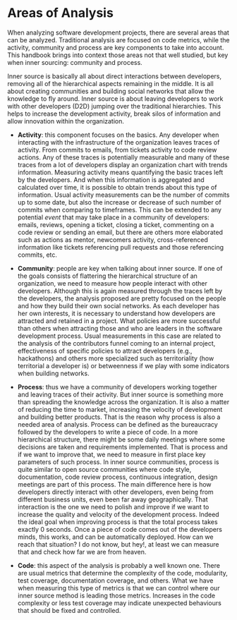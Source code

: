 Areas of Analysis
=================

When analyzing software development projects, there are several areas
that can be analyzed. Traditional analysis are focused on code metrics,
while the activity, community and process are key components to take
into account. This handbook brings into context those areas not that
well studied, but key when inner sourcing: community and process.

Inner source is basically all about direct interactions between
developers, removing all of the hierarchical aspects remaining in the
middle. It is all about creating communities and building social
networks that allow the knowledge to fly around. Inner source is about
leaving developers to work with other developers (D2D) jumping over the
traditional hierarchies. This helps to increase the development
activity, break silos of information and allow innovation within the
organization.

-   **Activity**: this component focuses on the basics. Any developer
    when interacting with the infrastructure of the organization leaves
    traces of activity. From commits to emails, from tickets activity to
    code review actions. Any of these traces is potentially measurable
    and many of these traces from a lot of developers display an
    organization chart with trends information. Measuring activity means
    quantifying the basic traces left by the developers. And when this
    information is aggregated and calculated over time, it is possible
    to obtain trends about this type of information. Usual activity
    measurements can be the number of commits up to some date, but also
    the increase or decrease of such number of commits when comparing to
    timeframes. This can be extended to any potential *event* that may
    take place in a community of developers: emails, reviews, opening a
    ticket, closing a ticket, commenting on a code review or sending an
    email, but there are others more elaborated such as actions as
    mentor, newcomers activity, cross-referenced information like
    tickets referencing pull requests and those referencing commits,
    etc.

-   **Community**: people are key when talking about inner source. If
    one of the goals consists of flattering the hierarchical structure
    of an organization, we need to measure how people interact with
    other developers. Although this is again measured through the traces
    left by the developers, the analysis proposed are pretty focused on
    the people and how they build their own social networks. As each
    developer has her own interests, it is necessary to understand how
    developers are attracted and retained in a project. What policies
    are more successful than others when attracting those and who are
    leaders in the software development process. Usual measurements in
    this case are related to the analysis of the contributors funnel
    coming to an internal project, effectiveness of specific policies to
    attract developers (e.g., hackathons) and others more specialized
    such as territoriality (how territorial a developer is) or
    betweenness if we play with some indicators when building networks.

-   **Process**: thus we have a community of developers working together
    and leaving traces of their activity. But inner source is something
    more than spreading the knowledge across the organization. It is
    also a matter of reducing the time to market, increasing the
    velocity of development and building better products. That is the
    reason why process is also a needed area of analysis. Process can be
    defined as the bureaucracy followed by the developers to write a
    piece of code. In a more hierarchical structure, there might be some
    daily meetings where some decisions are taken and requirements
    implemented. That is process and if we want to improve that, we need
    to measure in first place key parameters of such process. In inner
    source communities, process is quite similar to open source
    communities where code style, documentation, code review process,
    continuous integration, design meetings are part of this process.
    The main difference here is how developers directly interact with
    other developers, even being from different business units, even
    been far away geographically. That interaction is the one we need to
    polish and improve if we want to increase the quality and velocity
    of the development process. Indeed the ideal goal when improving
    process is that the total process takes exactly 0 seconds. Once a
    piece of code comes out of the developers minds, this works, and can
    be automatically deployed. How can we reach that situation? I do not
    know, but hey!, at least we can measure that and check how far we
    are from heaven.

-   **Code**: this aspect of the analysis is probably a well known one.
    There are usual metrics that determine the complexity of the code,
    modularity, test coverage, documentation coverage, and others. What
    we have when measuring this type of metrics is that we can control
    where our inner source method is leading those metrics. Increases in
    the code complexity or less test coverage may indicate unexpected
    behaviours that should be fixed and controlled.
